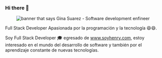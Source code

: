### Hi there 👋
<p align="center">
<img src="https://github.com/Gina Suarez/random_images/blob/main/alexcamachogz.png?raw=true" alt="banner that says Gina Suarez - Software development enfineer">
 </p>

Full Stack Developer
Apasionada por la programación y la tecnología 😄😄.

Soy Full Stack Developer 🎓 egresado de www.soyhenry.com, estoy interesado en el mundo del desarrollo de software y también por el aprendizaje constante de nuevas tecnologías.





